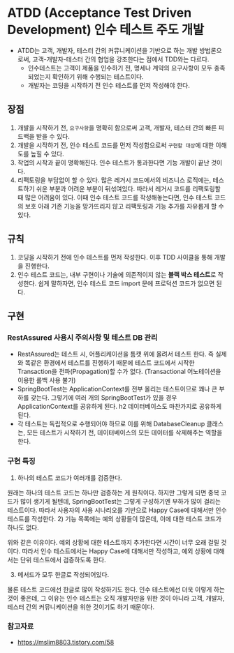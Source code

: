 # ATDD (Acceptance Test Driven Development) 인수 테스트 주도 개발
- ATDD는 고객, 개발자, 테스터 간의 커뮤니케이션을 기반으로 하는 개발 방법론으로써, 고객-개발자-테스터 간의 협업을 강조한다는 점에서 TDD와는 다르다.
  - 인수테스트는 고객이 제품을 인수하기 전, 명세나 계약의 요구사항이 모두 충족되었는지 확인하기 위해 수행되는 테스트이다.
  - 개발자는 코딩을 시작하기 전 인수 테스트를 먼저 작성해야 한다.

## 장점
1. 개발을 시작하기 전, `요구사항`을 명확히 함으로써 고객, 개발자, 테스터 간의 빠른 피드백을 받을 수 있다.
2. 개발을 시작하기 전, 인수 테스트 코드를 먼저 작성함으로써 `구현할 대상`에 대한 이해도를 높힐 수 있다.
3. 작업의 시작과 끝이 명확해진다. 인수 테스트가 통과한다면 기능 개발이 끝난 것이다.
4. 리팩토링을 부담없이 할 수 있다. 많은 레거시 코드에서의 비즈니스 로직에는, 테스트하기 쉬운 부분과 어려운 부분이 뒤섞여있다. 따라서 레거시 코드를 리팩토링할 때 많은 어려움이 있다. 이때 인수 테스트 코드를 작성해놓는다면, 인수 테스트 코드의 보호 아래 기존 기능을 망가뜨리지 않고 리팩토링과 기능 추가를 자유롭게 할 수 있다.

## 규칙
1. 코딩을 시작하기 전에 인수 테스트를 먼저 작성한다. 이후 TDD 사이클을 통해 개발을 진행한다.
2. 인수 테스트 코드는, 내부 구현이나 기술에 의존적이지 않는 **블랙 박스 테스트**로 작성한다. 쉽게 말하자면, 인수 테스트 코드 import 문에 프로덕션 코드가 없으면 된다.

## 구현
### RestAssured 사용시 주의사항 및 테스트 DB 관리
- RestAssured는 테스트 시, 어플리케이션을 톰캣 위에 올려서 테스트 한다. 즉 실제와 똑같은 환경에서 테스트를 진행하기 때문에 테스트 코드에서 시작한 Transaction을 전파(Propagation)할 수가 없다. (Transactional 어노테이션을 이용한 롤백 사용 불가)
-  SpringBootTest는 ApplicationContext를 전부 올리는 테스트이므로 꽤나 큰 부하를 갖는다. 그렇기에 여러 개의 SpringBootTest가 있을 경우 ApplicationContext를 공유하게 된다. h2 데이터베이스도 마찬가지로 공유하게 된다.
- 각 테스트는 독립적으로 수행되어야 하므로 이를 위해 DatabaseCleanup 클래스는, 모든 테스트가 시작하기 전, 데이터베이스의 모든 데이터를 삭제해주는 역할을 한다.

### 구현 특징
1) 하나의 테스트 코드가 여러개를 검증한다.

 원래는 하나의 테스트 코드는 하나만 검증하는 게 원칙이다. 하지만 그렇게 되면 중복 코드가 많이 생기게 될텐데, SpringBootTest는 그렇게 구성하기엔 부하가 많이 걸리는 테스트이다. 따라서 사용자의 사용 시나리오를 기반으로 Happy Case에 대해서만 인수 테스트를 작성한다.
2) 기능 목록에는 예외 상황들이 많은데, 이에 대한 테스트 코드가 하나도 없다.

 위와 같은 이유이다. 예외 상황에 대한 테스트까지 추가한다면 시간이 너무 오래 걸릴 것이다. 따라서 인수 테스트에서는 Happy Case에 대해서만 작성하고, 예외 상황에 대해서는 단위 테스트에서 검증하도록 한다.

3) 메서드가 모두 한글로 작성되어있다.

 물론 테스트 코드에선 한글로 많이 작성하기도 한다. 인수 테스트에선 더욱 이렇게 하는 것이 좋은데, 그 이유는 인수 테스트는 오직 개발자만을 위한 것이 아니라 고객, 개발자, 테스터 간의 커뮤니케이션을 위한 것이기도 하기 때문이다.


### 참고자료
- https://mslim8803.tistory.com/58